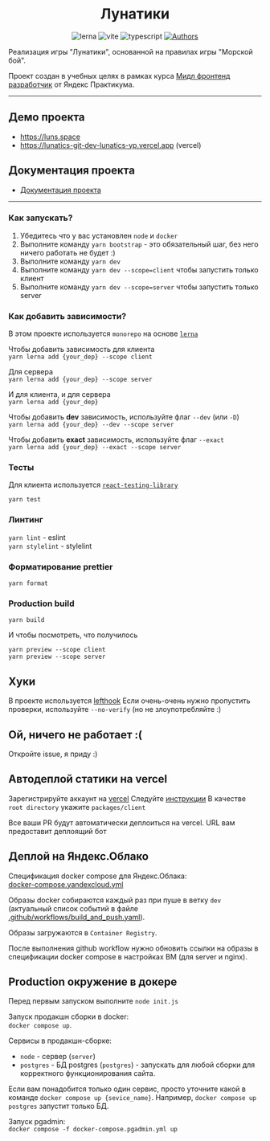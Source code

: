 <div align='center'>

# Лунатики

![lerna](https://img.shields.io/badge/lerna-5.4.3-blue)
![vite](https://img.shields.io/badge/vite-3.2.5-blue)
![typescript](https://img.shields.io/badge/typescript-4.9.5-blue)
[![Authors](https://img.shields.io/badge/Authors-Lunatics-blue)](https://github.com/orgs/Lunatics-yp/people?query=role%3Aowner)

</div>

Реализация игры "Лунатики", основанной на правилах игры "Морской бой".

Проект создан в учебных целях в рамках курса [Мидл фронтенд разработчик](https://practicum.yandex.ru/middle-frontend/) от Яндекс Практикума.

---

## Демо проекта

- https://luns.space
- https://lunatics-git-dev-lunatics-yp.vercel.app (vercel)

## Документация проекта

- [Документация проекта](/docs)

- - - - -

### Как запускать?

1. Убедитесь что у вас установлен `node` и `docker`
2. Выполните команду `yarn bootstrap` - это обязательный шаг, без него ничего работать не будет :)
3. Выполните команду `yarn dev`
4. Выполните команду `yarn dev --scope=client` чтобы запустить только клиент
5. Выполните команду `yarn dev --scope=server` чтобы запустить только server


### Как добавить зависимости?
В этом проекте используется `monorepo` на основе [`lerna`](https://github.com/lerna/lerna)

Чтобы добавить зависимость для клиента\
```yarn lerna add {your_dep} --scope client```

Для сервера\
```yarn lerna add {your_dep} --scope server```

И для клиента, и для сервера\
```yarn lerna add {your_dep}```

Чтобы добавить **dev** зависимость, используйте флаг `--dev` (или `-D`)\
```yarn lerna add {your_dep} --dev --scope server```

Чтобы добавить **exact** зависимость, используйте флаг `--exact`\
```yarn lerna add {your_dep} --exact --scope server```


### Тесты

Для клиента используется [`react-testing-library`](https://testing-library.com/docs/react-testing-library/intro/)

```yarn test```

### Линтинг

```yarn lint``` - eslint\
```yarn stylelint``` - stylelint

### Форматирование prettier

```yarn format```

### Production build

```yarn build```

И чтобы посмотреть, что получилось

`yarn preview --scope client`\
`yarn preview --scope server`

## Хуки
В проекте используется [lefthook](https://github.com/evilmartians/lefthook)
Если очень-очень нужно пропустить проверки, используйте `--no-verify` (но не злоупотребляйте :)

## Ой, ничего не работает :(

Откройте issue, я приду :)

## Автодеплой статики на vercel
Зарегистрируйте аккаунт на [vercel](https://vercel.com/)
Следуйте [инструкции](https://vitejs.dev/guide/static-deploy.html#vercel-for-git)
В качестве `root directory` укажите `packages/client`

Все ваши PR будут автоматически деплоиться на vercel. URL вам предоставит деплоящий бот

## Деплой на Яндекс.Облако

Спецификация docker compose для Яндекс.Облака:\
[docker-compose.yandexcloud.yml](/docker-compose.yandexcloud.yml)

Образы docker собираются каждый раз при пуше в ветку `dev` (актуальный список событий в файле [.github/workflows/build_and_push.yaml](/.github/workflows/build_and_push.yaml)).

Образы загружаются в `Container Registry`.

После выполнения github workflow нужно обновить ссылки на образы в спецификации docker compose в настройках ВМ (для server и nginx).

## Production окружение в докере
Перед первым запуском выполните `node init.js`

Запуск продакшн сборки в docker:\
`docker compose up`.

Сервисы в продакшн-сборке:
- `node` - сервер (`server`)
- `postgres` - БД postgres (`postgres`) - запускать для любой сборки для корректного функционирования сайта.

Если вам понадобится только один сервис, просто уточните какой в команде
`docker compose up {sevice_name}`. Например, `docker compose up postgres` запустит только БД.

Запуск pgadmin:\
`docker compose -f docker-compose.pgadmin.yml up`
